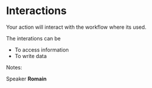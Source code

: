 <!-- .slide: -->

# Interactions

Your action will interact with the workflow where its used.

The interations can be

- To access information
- To write data

Notes:

Speaker **Romain**
